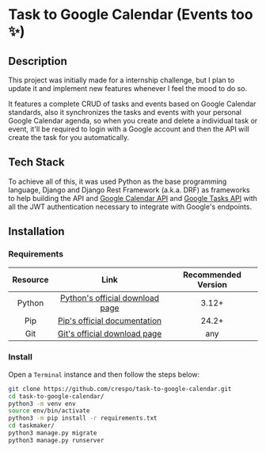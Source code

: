 # Task to Google Calendar (Events too ✨)
## Description
This project was initially made for a internship challenge, but I plan to update it and implement new features whenever I feel the mood to do so.

It features a complete CRUD of tasks and events based on Google Calendar standards, also it synchronizes the tasks and events with your personal Google Calendar agenda, so when you create and delete a individual task or event, it'll be required to login with a Google account and then the API will create the task for you automatically.
## Tech Stack
To achieve all of this, it was used Python as the base programming language, Django and Django Rest Framework (a.k.a. DRF) as frameworks to help building the API and [Google Calendar API](https://developers.google.com/resources/api-libraries/documentation/calendar/v3/python/latest/index.html) and [Google Tasks API](https://developers.google.com/resources/api-libraries/documentation/tasks/v1/python/latest/index.html) with all the JWT authentication necessary to integrate with Google's endpoints.
## Installation
### Requirements
| Resource | Link | Recommended Version |
| :------: | :--: | :-----: |
| Python | [Python's official download page](https://www.python.org/downloads/) | 3.12+ |
| Pip | [Pip's official documentation](https://pip.pypa.io/en/stable/installation/) | 24.2+ |
| Git | [Git's official download page](https://git-scm.com/downloads) | any |
### Install
Open a ``````Terminal`````` instance and then follow the steps below:
```bash
git clone https://github.com/crespo/task-to-google-calendar.git
cd task-to-google-calendar/
python3 -m venv env
source env/bin/activate
python3 -m pip install -r requirements.txt
cd taskmaker/
python3 manage.py migrate
python3 manage.py runserver
```
